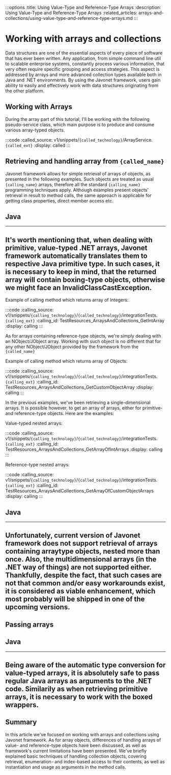 :::options
:title: Using Value-Type and Reference-Type Arrays
:description: Using Value-Type and Reference-Type Arrays
:related_articles: arrays-and-collections/using-value-type-and-reference-type-arrays.md
:::
  
# Working with arrays and collections  

Data structures are one of the essential aspects of every piece of software that has ever been written. Any
application, from simple command line util to scalable enterprise systems, constantly process various
information, that very often require specific grouping and access strategies. This aspect is addressed by
arrays and more advanced collection types available both in Java and .NET environments. By using the
Javonet framework, users gain ability to easily and effectively work with data structures originating
from the other platform.  
  
## Working with Arrays

During the array part of this tutorial, I'll be working with the following pseudo-service class, which main
purpose is to produce and consume various array-typed objects.

:::code 
:called_source: v1/snippets/`{called_technology}`/ArrayService.`{called_ext}`
:display: called
:::
  
## Retrieving and handling array from `{called_name}`  
  
Javonet framework allows for simple retrieval of arrays of objects, as presented in the
following examples. Such objects are treated as usual `{calling_name}` arrays, therefore all the standard `{calling_name}` programming techniques apply. Although examples present objects' retrieval in result to method calls, the same approach is applicable for getting class properties, direct member access etc.  
  
## Java  
   
--------------   
It's worth mentioning that, when dealing with primitive, value-typed .NET arrays, Javonet framework
automatically translates them to respective Java primitive type. In such cases, it is necessary to keep in mind, that the returned array will contain boxing-type objects, otherwise we might face an InvalidClassCastException.  
--------------    
  
Example of calling method which returns array of Integers:
  
:::code 
:calling_source: v1/snippets/`{calling_technology}`/`{called_technology}`/integrationTests.`{calling_ext}`
:calling_id: TestResources_ArraysAndCollections_GetIntArray
:display: calling
:::

As for arrays containing reference-type objects, we're simply dealing with an NObject/JObject array. Working with such object is no different that for any other NObject/JObject provided by the framework from the `{called_name}`  
  
Example of calling method which returns array of Objects:  
  
:::code 
:calling_source: v1/snippets/`{calling_technology}`/`{called_technology}`/integrationTests.`{calling_ext}`
:calling_id: TestResources_ArraysAndCollections_GetCustomObjectArray
:display: calling
:::

In the previous examples, we've been retrieving a single-dimensional arrays.  It is possible however, to get an array of arrays, either for primitive- and reference-type objects. Here are the examples:  
  
Value-typed nested arrays:  

:::code 
:calling_source: v1/snippets/`{calling_technology}`/`{called_technology}`/integrationTests.`{calling_ext}`
:calling_id: TestResources_ArraysAndCollections_GetArrayOfIntArrays
:display: calling
:::

Reference-type nested arrays:  
  
:::code 
:calling_source: v1/snippets/`{calling_technology}`/`{called_technology}`/integrationTests.`{calling_ext}`
:calling_id: TestResources_ArraysAndCollections_GetArrayOfCustomObjectArrays
:display: calling
:::

## Java 
  
--------------  
Unfortunately, current version of Javonet framework does not support retrieval of arrays containing arraytype objects, nested more than once. Also, the multidimensional arrays (in the .NET way of things) are not
supported either. Thankfully, despite the fact, that such cases are not that common and/or easy
workarounds exist, it is considered as viable enhancement, which most probably will be shipped in one of the upcoming versions.
--------------  
  
## Passing arrays

## Java  
  
--------------  
Being aware of the automatic type conversion for value-typed arrays, it is absolutely safe to pass regular Java arrays as arguments to the .NET code. Similarily as when retrieving primitive arrays, it is necessary to work with the boxed wrappers.
--------------   


## Summary  
  
In this article we've focused on working with arrays and collections using Javonet
framework. As for array objects, differences of handling arrays of value- and reference-type objects have
been discussed, as well as framework's current limitations have been presented. We've briefly explained
basic techniques of handling collection objects, covering retrieval, enumeration- and index-based
access to their contents, as well as instantiation and usage as arguments in the method calls.
  
